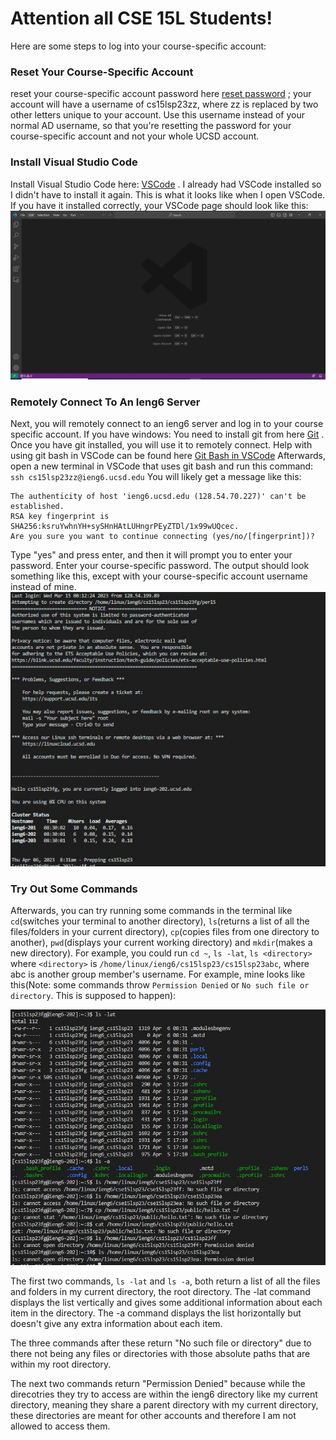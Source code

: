 # Attention all CSE 15L Students!

Here are some steps to log into your course-specific account:


### Reset Your Course-Specific Account   <br>   
reset your course-specific account password here [reset password](https://sdacs.ucsd.edu/~icc/index.php) ; your account will have a username of cs15lsp23zz, 
where zz is replaced by two other letters unique to your account. Use this username instead of your normal AD username, so that you're resetting the password
for your course-specific account and not your whole UCSD account.

### Install Visual Studio Code   <br>   
Install Visual Studio Code here: [VSCode](https://code.visualstudio.com/) . 
I already had VSCode installed so I didn't have to install it again.
This is what it looks like when I open VSCode. If you have it installed correctly, your VSCode page should look like this:
![Image](https://raw.githubusercontent.com/AVGithub-1/cse15l-lab-reports/main/vscode_start_page.JPG)

### Remotely Connect To An Ieng6 Server   <br>   
Next, you will remotely connect to an ieng6 server and log in to your course specific account.
If you have windows:
You need to install git from here [Git](https://gitforwindows.org/) . Once you have git installed, you will use it to remotely connect. 
Help with using git bash in VSCode can be found here [Git Bash in VSCode](https://stackoverflow.com/questions/42606837/how-do-i-use-bash-on-windows-from-the-visual-studio-code-integrated-terminal/50527994#50527994)
Afterwards, open a new terminal in VSCode that uses git bash and run this command:
`ssh cs15lsp23zz@ieng6.ucsd.edu`
You will likely get a message like this:
```
The authenticity of host 'ieng6.ucsd.edu (128.54.70.227)' can't be established.
RSA key fingerprint is SHA256:ksruYwhnYH+sySHnHAtLUHngrPEyZTDl/1x99wUQcec.
Are you sure you want to continue connecting (yes/no/[fingerprint])? 
```
Type "yes" and press enter, and then it will prompt you to enter your password. Enter your course-specific password.
The output should look something like this, except with your course-specific account username instead of mine.
![Image](https://raw.githubusercontent.com/AVGithub-1/cse15l-lab-reports/main/remote_connecting.JPG)

### Try Out Some Commands   <br>   
Afterwards, you can try running some commands in the terminal like `cd`(switches your terminal to another directory), `ls`(returns a list of all the files/folders in your current directory), `cp`(copies files from one directory to another), `pwd`(displays your current working directory) and `mkdir`(makes a new directory). For example, you could run `cd ~`, `ls -lat`, `ls <directory>` where `<directory>` is `/home/linux/ieng6/cs15lsp23/cs15lsp23abc`, where abc is another group member's username. 
For example, mine looks like this(Note: some commands throw `Permission Denied` or `No such file or directory`. This is supposed to happen):

![Image](https://raw.githubusercontent.com/AVGithub-1/cse15l-lab-reports/main/trying_commands.JPG)

The first two commands, ```ls -lat``` and ```ls -a```, both return a list of all the files and folders in my current directory, the root directory. The -lat command displays the list vertically and gives some additional information about each item in the directory. The -a command displays the list horizontally but doesn't give any extra information about each item.

The three commands after these return "No such file or directory" due to there not being any files or directories with those absolute paths that are within my root directory.

The next two commands return "Permission Denied" because while the direcotries they try to access are within the ieng6 directory like my current directory, meaning they share a parent directory with my current directory, these directories are meant for other accounts and therefore I am not allowed to access them.
